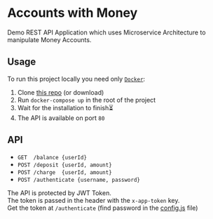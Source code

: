 # Accounts with Money

Demo REST API Application which uses Microservice Architecture to manipulate Money Accounts.

## Usage

To run this project locally you need only [`Docker`](https://www.docker.com/):

1. Clone [this repo](https://github.com/fabritsius/accounts-with-money) (or download)
2. Run `docker-compose up` in the root of the project
3. Wait for the installation to finish⏳
4. The API is available on port `80`

## API

- `GET  /balance {userId}`
- `POST /deposit {userId, amount}`
- `POST /charge  {userId, amount}`
- `POST /authenticate {username, password}`

The API is protected by JWT Token.<br>
The token is passed in the header with the `x-app-token` key.<br>
Get the token at `/authenticate` (find password in the [config.js](./config.js) file)
